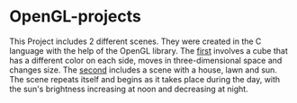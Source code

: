 # OpenGL-projects
This Project includes 2 different scenes.
They were created in the C language with the help of the OpenGL library.
The [first](Project1.c) involves a cube that has a different color on each side, moves in three-dimensional space and changes size.
The [second](Project2.c) includes a scene with a house, lawn and sun. The scene repeats itself and begins as it takes place during the day, with the sun's brightness increasing at noon and decreasing at night.
